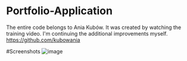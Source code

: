 # Portfolio-Application
The entire code belongs to Ania Kubów.  It was created by watching the training video. I'm continuing the additional improvements myself.
https://github.com/kubowania

#Screenshots
![image](https://user-images.githubusercontent.com/66778957/111227750-183b8380-85f4-11eb-9cce-61d001a39f23.png)
